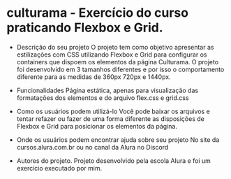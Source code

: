 # culturama - Exercício do curso praticando Flexbox e Grid.

+ Descrição do seu projeto
O projeto tem como objetivo apresentar as estilizações com CSS utilizando Flexbox e Grid para configurar os containers que dispoem os elementos da página Culturama.
O projeto foi desenvolvido em 3 tamanhos diferentes e por isso o comportamento diferente para as medidas de 360px 720px e 1440px.

+ Funcionalidades
Página estática, apenas para visualização das formatações dos elementos e do arquivo flex.css e grid.css

+ Como os usuários podem utilizá-lo
Você pode baixar os arquivos e tentar refazer ou fazer de uma forma diferente as disposições de Flexbox e Grid para posicionar os elementos da página.

+ Onde os usuários podem encontrar ajuda sobre seu projeto
No site da cursos.alura.com.br ou no canal da Alura no Discord

+ Autores do projeto.
Projeto desenvolvido pela escola Alura e foi um exercício executado por mim.
